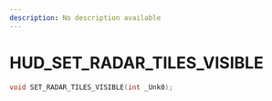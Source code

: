 ```yaml
---
description: No description available 
---
```


# HUD\_SET_RADAR_TILES_VISIBLE

```cpp
void SET_RADAR_TILES_VISIBLE(int _Unk0);
```